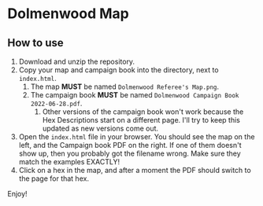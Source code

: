 # Dolmenwood Map

## How to use
1. Download and unzip the repository.
2. Copy your map and campaign book into the directory, next to `index.html`.
    1. The map **MUST** be named `Dolmenwood Referee's Map.png`.
    1. The campaign book **MUST** be named `Dolmenwood Campaign Book 2022-06-28.pdf`.
        1. Other versions of the campaign book won't work because the Hex Descriptions start on a different page. I'll try to keep this updated as new versions come out.
3. Open the `index.html` file in your browser. You should see the map on the left, and the Campaign book PDF on the right. If one of them doesn't show up, then you probably got the filename wrong. Make sure they match the examples EXACTLY!
4. Click on a hex in the map, and after a moment the PDF should switch to the page for that hex.

Enjoy!